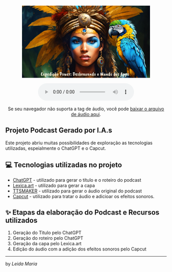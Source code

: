 <p align="center">
<img 
    src="./assets/Capa.jpg"
    width="400"
/>
</p> 

<div align="center">
    <audio controls>
        <source src="output/podcast.MP3" type="audio/mpeg">
         Este navegador não suporta a tag de áudio.
    </audio>
    <p>Se seu navegador não suporta a tag de áudio, você pode <a href="output/" download>baixar o arquivo de áudio aqui</a>.</p>
</div>

## Projeto Podcast Gerado por I.A.s

Este projeto abriu muitas possibilidades de exploração as tecnologias utilizadas, espeialmente o ChatGPT e o Capcut.

## 💻 Tecnologias utilizadas no projeto

- [ChatGPT](https://chat.openai.com/) - utilizado para gerar o título e o roteiro do  podcast
- [Lexica.art](https://lexica.art/) - utilizado para gerar a capa
- [TTSMAKER](https://ttsmaker.com/br) - utilizado para gerar o áudio original do podcast
- [Capcut](https://www.capcut.com/pt-br/) - utilizado para tratar o áudio e adicioar os efeitos sonoros.

## ✨ Etapas da elaboração do Podcast e Recursos utilizados

1) Geração do Tìtulo pelo ChatGPT
2) Geração do roteiro pelo ChatGPT
3) Geração da capa pelo Lexica.art
4) Edição do áudio com a adição dos efeitos sonoros pelo Capcut


---

by <i>Leida Maria</i>
